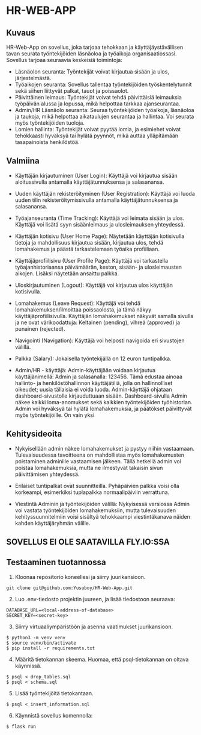 # HR-WEB-APP
## Kuvaus
HR-Web-App on sovellus, joka tarjoaa tehokkaan ja käyttäjäystävällisen tavan seurata työntekijöiden läsnäoloa ja työaikoja organisaatiossasi. Sovellus tarjoaa seuraavia keskeisiä toimintoja:
- Läsnäolon seuranta: Työntekijät voivat kirjautua sisään ja ulos, järjestelmästä.
- Työaikojen seuranta: Sovellus tallentaa työntekijöiden työskentelytunnit sekä siihen liittyvät palkat, tauot ja poissaolot.
- Päivittäinen leimaus: Työntekijät voivat tehdä päivittäisiä leimauksia työpäivän alussa ja lopussa, mikä helpottaa tarkkaa ajanseurantaa.
- Admin/HR Läsnäolo seuranta: Seuraa työntekijöiden työaikoja, läsnäoloa ja taukoja, mikä helpottaa aikataulujen seurantaa ja hallintaa. Voi seurata myös työntekijöiden tuoloja.
- Lomien hallinta: Työntekijät voivat pyytää lomia, ja esimiehet voivat tehokkaasti hyväksyä tai hylätä pyynnöt, mikä auttaa ylläpitämään tasapainoista henkilöstöä.

## Valmiina

- Käyttäjän kirjautuminen (User Login):
Käyttäjä voi kirjautua sisään aloitussivulla antamalla käyttäjätunnuksensa ja salasanansa.

- Uuden käyttäjän rekisteröityminen (User Registration):
Käyttäjä voi luoda uuden tilin rekisteröitymissivulla antamalla käyttäjätunnuksensa ja salasanansa.

- Työajanseuranta (Time Tracking):
Käyttäjä voi leimata sisään ja ulos.
Käyttäjä voi lisätä syyn sisäänleimaus ja ulosleimauksen yhteydessä.
- Käyttäjän kotisivu (User Home Page):
Näytetään käyttäjän kotisivulla tietoja ja mahdollisuus kirjautua sisään, kirjautua ulos, tehdä lomahakemus ja päästä tarkastelemaan työaika profiiliaan.

- Käyttäjäprofiilisivu (User Profile Page):
Käyttäjä voi tarkastella työajanhistoriaansa päivämäärän, keston, sisään- ja ulosleimausten aikojen. Lisäksi näytetään ansaittu palkka.

- Uloskirjautuminen (Logout):
Käyttäjä voi kirjautua ulos käyttäjän kotisivulla.

- Lomahakemus (Leave Request):
Käyttäjä voi tehdä lomahakemuksen/ilmoittaa poissaolosta, ja tämä näkyy käyttäjäprofiilisivulla. Käyttäjän lomahakemukset näkyvät samalla sivulla ja ne ovat värikoodattuja: Keltainen (pending), vihreä (approved) ja punainen (rejected).

- Navigointi (Navigation):
Käyttäjä voi helposti navigoida eri sivustojen välillä.

- Palkka (Salary):
Jokaisella työntekijällä on 12 euron tuntipalkka.

- Admin/HR - käyttäjä:
Admin-käyttäjään voidaan kirjautua käyttäjänimellä: Admin ja salasanalla: 123456. Tämä edustaa ainoaa hallinto- ja henkilöstöhallinnon käyttäjätiliä, jolla on hallinnolliset oikeudet; uusia tällaisia ei voida luoda. Admin-käyttäjä ohjataan dashboard-sivustolle kirjauduttuaan sisään. Dashboard-sivulla Admin näkee kaikki loma-anomukset sekä kaikkien työntekijöiden työhistorian. Admin voi hyväksyä tai hylätä lomahakemuksia, ja päätökset päivittyvät myös työntekijöille. On vain yksi


## Kehitysideoita


- Nykyisellään admin näkee lomahakemukset ja pystyy niihin vastaamaan. Tulevaisuudessa tavoitteena on mahdollistaa myös lomahakemusten poistaminen adminille vastaamisen jälkeen. Tällä hetkellä admin voi poistaa lomahakemuksia, mutta ne ilmestyvät takaisin sivun päivittämisen yhteydessä.

- Erilaiset tuntipalkat ovat suunnitteilla. Pyhäpäivien palkka voisi olla korkeampi, esimerkiksi tuplapalkka normaalipäiviin verrattuna.


- Viestintä Adminin ja työntekijöiden välillä: Nykyisessä versiossa Admin voi vastata työntekijöiden lomahakemuksiin, mutta tulevaisuuden kehityssuunnitelmiin voisi sisältyä tehokkaampi viestintäkanava näiden kahden käyttäjäryhmän välille. 


## SOVELLUS EI OLE SAATAVILLA FLY.IO:SSA




## Testaaminen tuotannossa

1. Kloonaa repositorio koneellesi ja siirry juurikansioon.
```
git clone git@github.com:Yusuboy/HR-Web-App.git
```

2. Luo .env-tiedosto projektin juureen, ja lisää tiedostoon seuraava:
```
DATABASE_URL=<local-address-of-database>
SECRET_KEY=<secret-key>
```

3. Siirry virtuaaliympäristöön ja asenna vaatimukset juurikansioon.
```
$ python3 -m venv venv
$ source venv/bin/activate
$ pip install -r requirements.txt
```

4. Määritä tietokannan skeema. Huomaa, että psql-tietokannan on oltava käynnissä.
```
$ psql < drop_tables.sql
$ psql < schema.sql
```

5. Lisää työntekijöitä tietokantaan.
```
$ psql < insert_information.sql
```
6.  Käynnistä sovellus komennolla:
```
$ flask run
```
